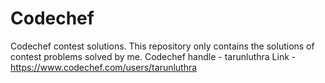 # Codechef
Codechef contest solutions.
This repository only contains the solutions of contest problems solved by me.
Codechef handle - tarunluthra
Link - https://www.codechef.com/users/tarunluthra

